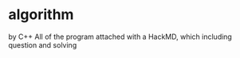 # algorithm
by C++
All of the program attached with a HackMD, which including question and solving 

